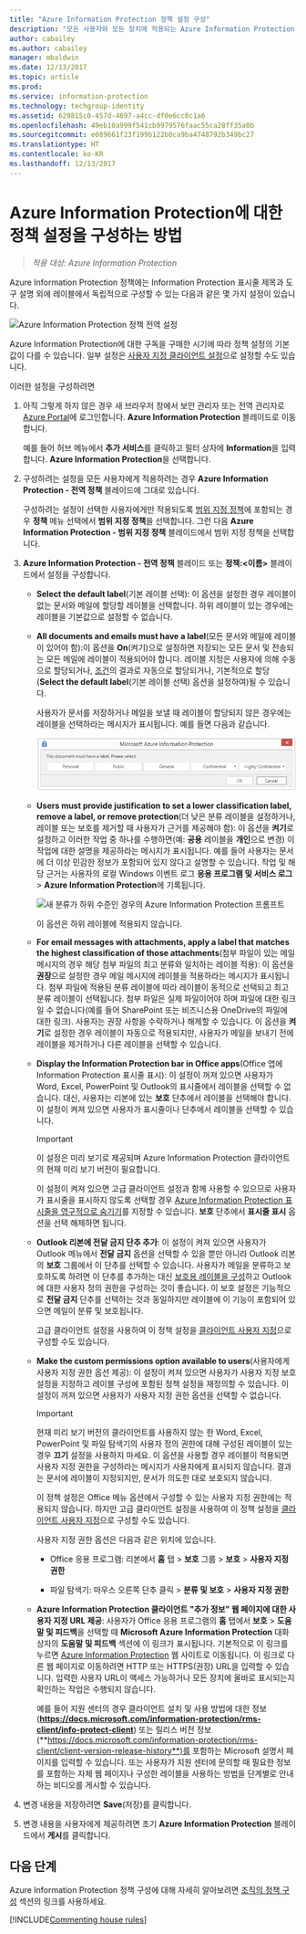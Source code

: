 ```yaml
---
title: "Azure Information Protection 정책 설정 구성"
description: "모든 사용자와 모든 장치에 적용되는 Azure Information Protection 정책의 설정을 구성하는 방법을 설명합니다."
author: cabailey
ms.author: cabailey
manager: mbaldwin
ms.date: 12/13/2017
ms.topic: article
ms.prod: 
ms.service: information-protection
ms.technology: techgroup-identity
ms.assetid: 629815c0-457d-4697-a4cc-df0e6cc0c1a6
ms.openlocfilehash: 49eb10a999f541cb9979576faac55ca28ff35a0b
ms.sourcegitcommit: e089661f23f199b122b0ca9ba4748792b349bc27
ms.translationtype: HT
ms.contentlocale: ko-KR
ms.lasthandoff: 12/13/2017
---
```

# <a name="how-to-configure-the-policy-settings-for-azure-information-protection"></a>Azure Information Protection에 대한 정책 설정을 구성하는 방법

>*적용 대상: Azure Information Protection*

Azure Information Protection 정책에는 Information Protection 표시줄 제목과 도구 설명 외에 레이블에서 독립적으로 구성할 수 있는 다음과 같은 몇 가지 설정이 있습니다.

![Azure Information Protection 정책 전역 설정](../media/info-protect-policy-default-settingsv3.png)

Azure Information Protection에 대한 구독을 구매한 시기에 따라 정책 설정의 기본값이 다를 수 있습니다. 일부 설정은 [사용자 지정 클라이언트 설정](../rms-client/client-admin-guide-customizations.md)으로 설정할 수도 있습니다.

이러한 설정을 구성하려면

1. 아직 그렇게 하지 않은 경우 새 브라우저 창에서 보안 관리자 또는 전역 관리자로 [Azure Portal](https://portal.azure.com)에 로그인합니다. **Azure Information Protection** 블레이드로 이동합니다. 
    
    예를 들어 허브 메뉴에서 **추가 서비스**를 클릭하고 필터 상자에 **Information**을 입력합니다. **Azure Information Protection**을 선택합니다.

2. 구성하려는 설정을 모든 사용자에게 적용하려는 경우 **Azure Information Protection - 전역 정책** 블레이드에 그대로 있습니다.
    
    구성하려는 설정이 선택한 사용자에게만 적용되도록 [범위 지정 정책](configure-policy-scope.md)에 포함되는 경우 **정책** 메뉴 선택에서 **범위 지정 정책**을 선택합니다. 그런 다음 **Azure Information Protection - 범위 지정 정책** 블레이드에서 범위 지정 정책을 선택합니다.

3. **Azure Information Protection - 전역 정책** 블레이드 또는 **정책:\<이름>** 블레이드에서 설정을 구성합니다.
    
    - **Select the default label**(기본 레이블 선택): 이 옵션을 설정한 경우 레이블이 없는 문서와 메일에 할당할 레이블을 선택합니다. 하위 레이블이 있는 경우에는 레이블을 기본값으로 설정할 수 없습니다. 
    
    - **All documents and emails must have a label**(모든 문서와 메일에 레이블이 있어야 함):이 옵션을 **On**(켜기)으로 설정하면 저장되는 모든 문서 및 전송되는 모든 메일에 레이블이 적용되어야 합니다. 레이블 지정은 사용자에 의해 수동으로 할당되거나, [조건](configure-policy-classification.md)의 결과로 자동으로 할당되거나, 기본적으로 할당(**Select the default label**(기본 레이블 선택) 옵션을 설정하여)될 수 있습니다.
        
        사용자가 문서를 저장하거나 메일을 보낼 때 레이블이 할당되지 않은 경우에는 레이블을 선택하라는 메시지가 표시됩니다. 예를 들면 다음과 같습니다.
        
        ![레이블 지정이 적용된 경우의 Azure Information Protection 프롬프트](../media/info-protect-enforce-labelv2.png)
        
    - **Users must provide justification to set a lower classification label, remove a label, or remove protection**(더 낮은 분류 레이블을 설정하거나, 레이블 또는 보호를 제거할 때 사용자가 근거를 제공해야 함): 이 옵션을 **켜기**로 설정하고 이러한 작업 중 하나를 수행하면(예: **공용** 레이블을 **개인**으로 변경) 이 작업에 대한 설명을 제공하라는 메시지가 표시됩니다. 예를 들어 사용자는 문서에 더 이상 민감한 정보가 포함되어 있지 않다고 설명할 수 있습니다. 작업 및 해당 근거는 사용자의 로컬 Windows 이벤트 로그 **응용 프로그램 및 서비스 로그** > **Azure Information Protection**에 기록됩니다.  
        
        ![새 분류가 하위 수준인 경우의 Azure Information Protection 프롬프트](../media/info-protect-lower-justification.png)
        
        이 옵션은 하위 레이블에 적용되지 않습니다.
        
    - **For email messages with attachments, apply a label that matches the highest classification of those attachments**(첨부 파일이 있는 메일 메시지의 경우 해당 첨부 파일의 최고 분류와 일치하는 레이블 적용): 이 옵션을 **권장**으로 설정한 경우 메일 메시지에 레이블을 적용하라는 메시지가 표시됩니다. 첨부 파일에 적용된 분류 레이블에 따라 레이블이 동적으로 선택되고 최고 분류 레이블이 선택됩니다. 첨부 파일은 실제 파일이어야 하며 파일에 대한 링크일 수 없습니다(예를 들어 SharePoint 또는 비즈니스용 OneDrive의 파일에 대한 링크). 사용자는 권장 사항을 수락하거나 해제할 수 있습니다. 이 옵션을 **켜기**로 설정한 경우 레이블이 자동으로 적용되지만, 사용자가 메일을 보내기 전에 레이블을 제거하거나 다른 레이블을 선택할 수 있습니다.  
    
    - **Display the Information Protection bar in Office apps**(Office 앱에 Information Protection 표시줄 표시): 이 설정이 꺼져 있으면 사용자가 Word, Excel, PowerPoint 및 Outlook의 표시줄에서 레이블을 선택할 수 없습니다. 대신, 사용자는 리본에 있는 **보호** 단추에서 레이블을 선택해야 합니다. 이 설정이 켜져 있으면 사용자가 표시줄이나 단추에서 레이블을 선택할 수 있습니다.
        
        > [!IMPORTANT]
        > 이 설정은 미리 보기로 제공되며 Azure Information Protection 클라이언트의 현재 미리 보기 버전이 필요합니다.
        
        이 설정이 켜져 있으면 고급 클라이언트 설정과 함께 사용할 수 있으므로 사용자가 표시줄을 표시하지 않도록 선택할 경우 [Azure Information Protection 표시줄을 영구적으로 숨기기](../rms-client/client-admin-guide-customizations.md#permanently-hide-the-azure-information-protection-bar)를 지정할 수 있습니다. **보호** 단추에서 **표시줄 표시** 옵션을 선택 해제하면 됩니다.
    
    - **Outlook 리본에 전달 금지 단추 추가**: 이 설정이 켜져 있으면 사용자가 Outlook 메뉴에서 **전달 금지** 옵션을 선택할 수 있을 뿐만 아니라 Outlook 리본의 **보호** 그룹에서 이 단추를 선택할 수 있습니다. 사용자가 메일을 분류하고 보호하도록 하려면 이 단추를 추가하는 대신 [보호용 레이블을 구성](configure-policy-protection.md)하고 Outlook에 대한 사용자 정의 권한을 구성하는 것이 좋습니다. 이 보호 설정은 기능적으로 **전달 금지** 단추를 선택하는 것과 동일하지만 레이블에 이 기능이 포함되어 있으면 메일이 분류 및 보호됩니다.
    
        고급 클라이언트 설정을 사용하여 이 정책 설정을 [클라이언트 사용자 지정](../rms-client/client-admin-guide-customizations.md#hide-or-show-the-do-not-forward-button-in-outlook)으로 구성할 수도 있습니다.
    
    - **Make the custom permissions option available to users**(사용자에게 사용자 지정 권한 옵션 제공): 이 설정이 켜져 있으면 사용자가 사용자 지정 보호 설정을 지정하고 레이블 구성에 포함된 정책 설정을 재정의할 수 있습니다. 이 설정이 꺼져 있으면 사용자가 사용자 지정 권한 옵션을 선택할 수 없습니다.
        
        > [!IMPORTANT]
        > 현재 미리 보기 버전의 클라이언트를 사용하지 않는 한 Word, Excel, PowerPoint 및 파일 탐색기의 사용자 정의 권한에 대해 구성된 레이블이 있는 경우 **끄기** 설정을 사용하지 마세요. 이 옵션을 사용할 경우 레이블이 적용되면 사용자 지정 권한을 구성하라는 메시지가 사용자에게 표시되지 않습니다. 결과는 문서에 레이블이 지정되지만, 문서가 의도한 대로 보호되지 않습니다.
        
        이 정책 설정은 Office 메뉴 옵션에서 구성할 수 있는 사용자 지정 권한에는 적용되지 않습니다. 하지만 고급 클라이언트 설정을 사용하여 이 정책 설정을 [클라이언트 사용자 지정](../rms-client/client-admin-guide-customizations.md#make-the-custom-permissions-options-available-or-unavailable-to-users)으로 구성할 수도 있습니다.
        
        사용자 지정 권한 옵션은 다음과 같은 위치에 있습니다.
        
        - Office 응용 프로그램: 리본에서 **홈** 탭 > **보호** 그룹 > **보호** > **사용자 지정 권한**
        
        - 파일 탐색기: 마우스 오른쪽 단추 클릭 > **분류 및 보호** > **사용자 지정 권한**
    
    - **Azure Information Protection 클라이언트 "추가 정보" 웹 페이지에 대한 사용자 지정 URL 제공**: 사용자가 Office 응용 프로그램의 **홈** 탭에서 **보호** > **도움말 및 피드백**을 선택할 때 **Microsoft Azure Information Protection** 대화 상자의 **도움말 및 피드백** 섹션에 이 링크가 표시됩니다. 기본적으로 이 링크를 누르면 [Azure Information Protection](https://www.microsoft.com/cloud-platform/azure-information-protection) 웹 사이트로 이동됩니다. 이 링크로 다른 웹 페이지로 이동하려면 HTTP 또는 HTTPS(권장) URL을 입력할 수 있습니다. 입력한 사용자 URL이 액세스 가능하거나 모든 장치에 올바로 표시되는지 확인하는 작업은 수행되지 않습니다.
        
        예를 들어 지원 센터의 경우 클라이언트 설치 및 사용 방법에 대한 정보(**https://docs.microsoft.com/information-protection/rms-client/info-protect-client**) 또는 릴리스 버전 정보(**https://docs.microsoft.com/information-protection/rms-client/client-version-release-history**)를 포함하는 Microsoft 설명서 페이지를 입력할 수 있습니다. 또는 사용자가 지원 센터에 문의할 때 필요한 정보를 포함하는 자체 웹 페이지나 구성한 레이블을 사용하는 방법을 단계별로 안내하는 비디오를 게시할 수 있습니다.

3. 변경 내용을 저장하려면 **Save**(저장)를 클릭합니다.

4. 변경 내용을 사용자에게 제공하려면 초기 **Azure Information Protection** 블레이드에서 **게시**를 클릭합니다.

## <a name="next-steps"></a>다음 단계

Azure Information Protection 정책 구성에 대해 자세히 알아보려면 [조직의 정책 구성](configure-policy.md#configuring-your-organizations-policy) 섹션의 링크를 사용하세요.  

[!INCLUDE[Commenting house rules](../includes/houserules.md)]

